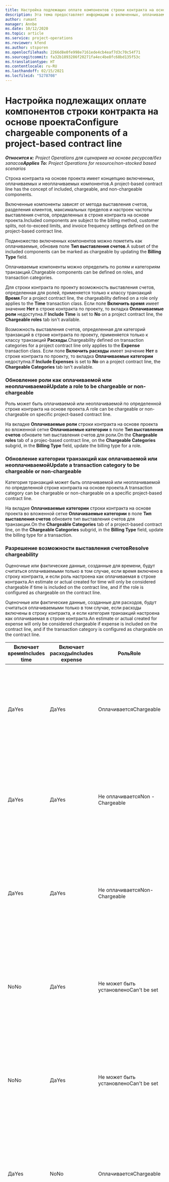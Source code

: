 ```yaml
---
title: Настройка подлежащих оплате компонентов строки контракта на основе проекта
description: Эта тема предоставляет информацию о включенных, оплачиваемых и неоплачиваемых компонентах в строках контракта.
author: rumant
manager: Annbe
ms.date: 10/12/2020
ms.topic: article
ms.service: project-operations
ms.reviewer: kfend
ms.author: stsporen
ms.openlocfilehash: 2266d8e0fe998e7161ede4cb4eaf7d3c70c54f71
ms.sourcegitcommit: fa32b1893286f20271fa4ec4be8fc68bd135f53c
ms.translationtype: HT
ms.contentlocale: ru-RU
ms.lasthandoff: 02/15/2021
ms.locfileid: "5278708"
---
```

# <a name="configure-chargeable-components-of-a-project-based-contract-line"></a><span data-ttu-id="32ea9-103">Настройка подлежащих оплате компонентов строки контракта на основе проекта</span><span class="sxs-lookup"><span data-stu-id="32ea9-103">Configure chargeable components of a project-based contract line</span></span>

<span data-ttu-id="32ea9-104">_**Относится к:** Project Operations для сценариев на основе ресурсов/без запасов_</span><span class="sxs-lookup"><span data-stu-id="32ea9-104">_**Applies To:** Project Operations for resource/non-stocked based scenarios_</span></span>

<span data-ttu-id="32ea9-105">Строка контракта на основе проекта имеет концепцию включенных, оплачиваемых и неоплачиваемых компонентов.</span><span class="sxs-lookup"><span data-stu-id="32ea9-105">A project-based contract line has the concept of included, chargeable, and non-chargeable components.</span></span>

<span data-ttu-id="32ea9-106">Включенные компоненты зависят от метода выставления счетов, разделения клиентов, максимальных пределов и настроек частоты выставления счетов, определенных в строке контракта на основе проекта.</span><span class="sxs-lookup"><span data-stu-id="32ea9-106">Included components are subject to the billing method, customer splits, not-to-exceed limits, and invoice frequency settings defined on the project-based contract line.</span></span>

<span data-ttu-id="32ea9-107">Подмножество включенных компонентов можно пометить как оплачиваемые, обновив поле **Тип выставления счетов**.</span><span class="sxs-lookup"><span data-stu-id="32ea9-107">A subset of the included components can be marked as chargeable by updating the **Billing Type** field.</span></span>

<span data-ttu-id="32ea9-108">Оплачиваемые компоненты можно определить по ролям и категориям транзакций.</span><span class="sxs-lookup"><span data-stu-id="32ea9-108">Chargeable components can be defined on roles, and transaction categories.</span></span>

<span data-ttu-id="32ea9-109">Для строки контракта по проекту возможность выставления счетов, определенная для ролей, применяется только к классу транзакций **Время**.</span><span class="sxs-lookup"><span data-stu-id="32ea9-109">For a project contract line, the chargeability defined on a role only applies to the **Time** transaction class.</span></span> <span data-ttu-id="32ea9-110">Если поле **Включить время** имеет значение **Нет** в строке контракта по проекту, то вкладка **Оплачиваемые роли** недоступна.</span><span class="sxs-lookup"><span data-stu-id="32ea9-110">If **Include Time** is set to **No** on a project contract line, the **Chargeable roles** tab isn't available.</span></span>

<span data-ttu-id="32ea9-111">Возможность выставления счетов, определенная для категорий транзакций в строке контракта по проекту, применяется только к классу транзакций **Расходы**.</span><span class="sxs-lookup"><span data-stu-id="32ea9-111">Chargeability defined on transaction categories for a project contract line only applies to the **Expense** transaction class.</span></span> <span data-ttu-id="32ea9-112">Если поле **Включить расходы** имеет значение **Нет** в строке контракта по проекту, то вкладка **Оплачиваемые категории** недоступна.</span><span class="sxs-lookup"><span data-stu-id="32ea9-112">If **Include Expenses** is set to **No** on a project contract line, the **Chargeable Categories** tab isn't available.</span></span>

### <a name="update-a-role-to-be-chargeable-or-non-chargeable"></a><span data-ttu-id="32ea9-113">Обновление роли как оплачиваемой или неоплачиваемой</span><span class="sxs-lookup"><span data-stu-id="32ea9-113">Update a role to be chargeable or non-chargeable</span></span>

<span data-ttu-id="32ea9-114">Роль может быть оплачиваемой или неоплачиваемой по определенной строке контракта на основе проекта.</span><span class="sxs-lookup"><span data-stu-id="32ea9-114">A role can be chargeable or non-chargeable on specific project-based contract line.</span></span>

<span data-ttu-id="32ea9-115">На вкладке **Оплачиваемые роли** строки контракта на основе проекта во вложенной сетке **Оплачиваемые категории** в поле **Тип выставления счетов** обновите тип выставления счетов для роли.</span><span class="sxs-lookup"><span data-stu-id="32ea9-115">On the **Chargeable roles** tab of a projec-based contract line, on the **Chargeable Categories** subgrid, in the **Billing Type** field, update the billing type for a role.</span></span>

### <a name="update-a-transaction-category-to-be-chargeable-or-non-chargeable"></a><span data-ttu-id="32ea9-116">Обновление категории транзакций как оплачиваемой или неоплачиваемой</span><span class="sxs-lookup"><span data-stu-id="32ea9-116">Update a transaction category to be chargeable or non-chargeable</span></span>

<span data-ttu-id="32ea9-117">Категория транзакций может быть оплачиваемой или неоплачиваемой по определенной строке контракта на основе проекта.</span><span class="sxs-lookup"><span data-stu-id="32ea9-117">A transaction category can be chargeable or non-chargeable on a specific project-based contract line.</span></span>

<span data-ttu-id="32ea9-118">На вкладке **Оплачиваемые категории** строки контракта на основе проекта во вложенной сетке **Оплачиваемые категории** в поле **Тип выставления счетов** обновите тип выставления счетов для транзакции.</span><span class="sxs-lookup"><span data-stu-id="32ea9-118">On the **Chargeable Categories** tab of a project-based contract line, on the **Chargeable Categories** subgrid, in the **Billing Type** field, update the billing type for a transaction.</span></span>

### <a name="resolve-chargeability"></a><span data-ttu-id="32ea9-119">Разрешение возможности выставления счетов</span><span class="sxs-lookup"><span data-stu-id="32ea9-119">Resolve chargeability</span></span>

<span data-ttu-id="32ea9-120">Оценочные или фактические данные, созданные для времени, будут считаться оплачиваемыми только в том случае, если время включено в строку контракта, и если роль настроена как оплачиваемая в строке контракта.</span><span class="sxs-lookup"><span data-stu-id="32ea9-120">An estimate or actual created for time will only be considered chargeable if time is included on the contract line, and if the role is configured as chargeable on the contract line.</span></span>

<span data-ttu-id="32ea9-121">Оценочные или фактические данные, созданные для расходов, будут считаться оплачиваемыми только в том случае, если расходы включены в строку контракта, и если категория транзакций настроена как оплачиваемая в строке контракта.</span><span class="sxs-lookup"><span data-stu-id="32ea9-121">An estimate or actual created for expense will only be considered chargeable if expense is included on the contract line, and if the transaction category is configured as chargeable on the contract line.</span></span>

| <span data-ttu-id="32ea9-122">Включает время</span><span class="sxs-lookup"><span data-stu-id="32ea9-122">Includes time</span></span> | <span data-ttu-id="32ea9-123">Включает расходы</span><span class="sxs-lookup"><span data-stu-id="32ea9-123">Includes expense</span></span> | <span data-ttu-id="32ea9-124">Роль</span><span class="sxs-lookup"><span data-stu-id="32ea9-124">Role</span></span> | <span data-ttu-id="32ea9-125">Категории</span><span class="sxs-lookup"><span data-stu-id="32ea9-125">Category</span></span> | <span data-ttu-id="32ea9-126">Задача</span><span class="sxs-lookup"><span data-stu-id="32ea9-126">Task</span></span> |
| --- | --- | --- | --- | --- |
| <span data-ttu-id="32ea9-127">Да</span><span class="sxs-lookup"><span data-stu-id="32ea9-127">Yes</span></span> | <span data-ttu-id="32ea9-128">Да</span><span class="sxs-lookup"><span data-stu-id="32ea9-128">Yes</span></span> | <span data-ttu-id="32ea9-129">Оплачивается</span><span class="sxs-lookup"><span data-stu-id="32ea9-129">Chargeable</span></span> | <span data-ttu-id="32ea9-130">Оплачивается</span><span class="sxs-lookup"><span data-stu-id="32ea9-130">Chargeable</span></span> | <span data-ttu-id="32ea9-131">Выставления счетов за фактическое время: Оплачивается</span><span class="sxs-lookup"><span data-stu-id="32ea9-131">Billing on a time actual: Chargeable</span></span> </br><span data-ttu-id="32ea9-132">Тип выставления счетов за фактические расходы: Оплачивается</span><span class="sxs-lookup"><span data-stu-id="32ea9-132">Billing type on an expense actual: Chargeable</span></span> |
| <span data-ttu-id="32ea9-133">Да</span><span class="sxs-lookup"><span data-stu-id="32ea9-133">Yes</span></span> | <span data-ttu-id="32ea9-134">Да</span><span class="sxs-lookup"><span data-stu-id="32ea9-134">Yes</span></span> | <span data-ttu-id="32ea9-135">Не оплачивается</span><span class="sxs-lookup"><span data-stu-id="32ea9-135">Non - Chargeable</span></span> | <span data-ttu-id="32ea9-136">Оплачивается</span><span class="sxs-lookup"><span data-stu-id="32ea9-136">Chargeable</span></span> | <span data-ttu-id="32ea9-137">Выставления счетов за фактическое время: Не оплачивается</span><span class="sxs-lookup"><span data-stu-id="32ea9-137">Billing on a time actual: Non-Chargeable</span></span> </br><span data-ttu-id="32ea9-138">Тип выставления счетов за фактические расходы: Оплачивается</span><span class="sxs-lookup"><span data-stu-id="32ea9-138">Billing type on an expense actual: Chargeable</span></span> |
| <span data-ttu-id="32ea9-139">Да</span><span class="sxs-lookup"><span data-stu-id="32ea9-139">Yes</span></span> | <span data-ttu-id="32ea9-140">Да</span><span class="sxs-lookup"><span data-stu-id="32ea9-140">Yes</span></span> | <span data-ttu-id="32ea9-141">Не оплачивается</span><span class="sxs-lookup"><span data-stu-id="32ea9-141">Non-Chargeable</span></span> | <span data-ttu-id="32ea9-142">Не оплачивается</span><span class="sxs-lookup"><span data-stu-id="32ea9-142">Non-Chargeable</span></span> | <span data-ttu-id="32ea9-143">Выставления счетов за фактическое время: Не оплачивается</span><span class="sxs-lookup"><span data-stu-id="32ea9-143">Billing on a time actual: Non-Chargeable</span></span> </br><span data-ttu-id="32ea9-144">Тип выставления счетов за фактические расходы: Не оплачивается</span><span class="sxs-lookup"><span data-stu-id="32ea9-144">Billing type on an expense actual: Non-Chargeable</span></span> |
| <span data-ttu-id="32ea9-145">No</span><span class="sxs-lookup"><span data-stu-id="32ea9-145">No</span></span> | <span data-ttu-id="32ea9-146">Да</span><span class="sxs-lookup"><span data-stu-id="32ea9-146">Yes</span></span> | <span data-ttu-id="32ea9-147">Не может быть установлено</span><span class="sxs-lookup"><span data-stu-id="32ea9-147">Can't be set</span></span> | <span data-ttu-id="32ea9-148">Оплачивается</span><span class="sxs-lookup"><span data-stu-id="32ea9-148">Chargeable</span></span> | <span data-ttu-id="32ea9-149">Выставления счетов за фактическое время: Недоступно</span><span class="sxs-lookup"><span data-stu-id="32ea9-149">Billing on a time actual: Not available</span></span> </br><span data-ttu-id="32ea9-150">Тип выставления счетов за фактические расходы: Оплачивается</span><span class="sxs-lookup"><span data-stu-id="32ea9-150">Billing type on an expense actual:Chargeable</span></span> |
| <span data-ttu-id="32ea9-151">No</span><span class="sxs-lookup"><span data-stu-id="32ea9-151">No</span></span> | <span data-ttu-id="32ea9-152">Да</span><span class="sxs-lookup"><span data-stu-id="32ea9-152">Yes</span></span> | <span data-ttu-id="32ea9-153">Не может быть установлено</span><span class="sxs-lookup"><span data-stu-id="32ea9-153">Can't be set</span></span> | <span data-ttu-id="32ea9-154">Не оплачивается</span><span class="sxs-lookup"><span data-stu-id="32ea9-154">Non-Chargeable</span></span> | <span data-ttu-id="32ea9-155">Выставления счетов за фактическое время: Недоступно</span><span class="sxs-lookup"><span data-stu-id="32ea9-155">Billing on a time actual: Not available</span></span> </br><span data-ttu-id="32ea9-156">Тип выставления счетов за фактические расходы: Не оплачивается</span><span class="sxs-lookup"><span data-stu-id="32ea9-156">Billing type on an expense actual: Non-chargeable</span></span> |
| <span data-ttu-id="32ea9-157">Да</span><span class="sxs-lookup"><span data-stu-id="32ea9-157">Yes</span></span> | <span data-ttu-id="32ea9-158">No</span><span class="sxs-lookup"><span data-stu-id="32ea9-158">No</span></span> | <span data-ttu-id="32ea9-159">Оплачивается</span><span class="sxs-lookup"><span data-stu-id="32ea9-159">Chargeable</span></span> | <span data-ttu-id="32ea9-160">Не может быть установлено</span><span class="sxs-lookup"><span data-stu-id="32ea9-160">Can't be set</span></span> | <span data-ttu-id="32ea9-161">Выставления счетов за фактическое время: Оплачивается</span><span class="sxs-lookup"><span data-stu-id="32ea9-161">Billing on a time actual: Chargeable</span></span> </br><span data-ttu-id="32ea9-162">Тип выставления счетов за фактические расходы: Недоступно</span><span class="sxs-lookup"><span data-stu-id="32ea9-162">Billing type on an expense actual: Not available</span></span> |
| <span data-ttu-id="32ea9-163">Да</span><span class="sxs-lookup"><span data-stu-id="32ea9-163">Yes</span></span> | <span data-ttu-id="32ea9-164">No</span><span class="sxs-lookup"><span data-stu-id="32ea9-164">No</span></span> | <span data-ttu-id="32ea9-165">Не оплачивается</span><span class="sxs-lookup"><span data-stu-id="32ea9-165">Non-Chargeable</span></span> | <span data-ttu-id="32ea9-166">Не может быть установлено</span><span class="sxs-lookup"><span data-stu-id="32ea9-166">Can't be set</span></span> | <span data-ttu-id="32ea9-167">Выставления счетов за фактическое время: Не оплачивается</span><span class="sxs-lookup"><span data-stu-id="32ea9-167">Billing on a time actual: Non-chargeable</span></span> </br> <span data-ttu-id="32ea9-168">Тип выставления счетов за фактические расходы: Недоступно</span><span class="sxs-lookup"><span data-stu-id="32ea9-168">Billing type on an expense actual: Not available</span></span> |


[!INCLUDE[footer-include](../includes/footer-banner.md)]